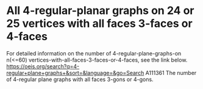 # All 4-regular-planar graphs on 24 or 25 vertices with all faces 3-faces or 4-faces
For detailed information on the number of 4-regular-plane-graphs-on n(<=60) vertices-with-all-faces-3-faces-or-4-faces, see the link below.
https://oeis.org/search?q=4-regular+plane+graphs+&sort=&language=&go=Search
A111361		The number of 4-regular plane graphs with all faces 3-gons or 4-gons.
